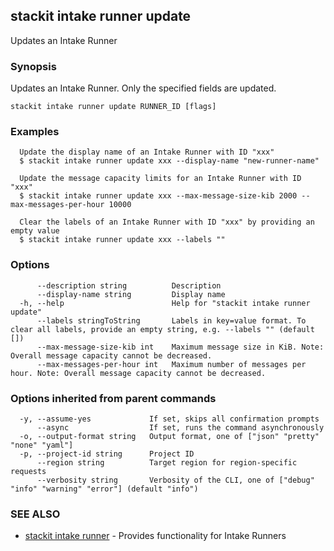 ## stackit intake runner update

Updates an Intake Runner

### Synopsis

Updates an Intake Runner. Only the specified fields are updated.

```
stackit intake runner update RUNNER_ID [flags]
```

### Examples

```
  Update the display name of an Intake Runner with ID "xxx"
  $ stackit intake runner update xxx --display-name "new-runner-name"

  Update the message capacity limits for an Intake Runner with ID "xxx"
  $ stackit intake runner update xxx --max-message-size-kib 2000 --max-messages-per-hour 10000

  Clear the labels of an Intake Runner with ID "xxx" by providing an empty value
  $ stackit intake runner update xxx --labels ""
```

### Options

```
      --description string          Description
      --display-name string         Display name
  -h, --help                        Help for "stackit intake runner update"
      --labels stringToString       Labels in key=value format. To clear all labels, provide an empty string, e.g. --labels "" (default [])
      --max-message-size-kib int    Maximum message size in KiB. Note: Overall message capacity cannot be decreased.
      --max-messages-per-hour int   Maximum number of messages per hour. Note: Overall message capacity cannot be decreased.
```

### Options inherited from parent commands

```
  -y, --assume-yes             If set, skips all confirmation prompts
      --async                  If set, runs the command asynchronously
  -o, --output-format string   Output format, one of ["json" "pretty" "none" "yaml"]
  -p, --project-id string      Project ID
      --region string          Target region for region-specific requests
      --verbosity string       Verbosity of the CLI, one of ["debug" "info" "warning" "error"] (default "info")
```

### SEE ALSO

* [stackit intake runner](./stackit_intake_runner.md)	 - Provides functionality for Intake Runners

